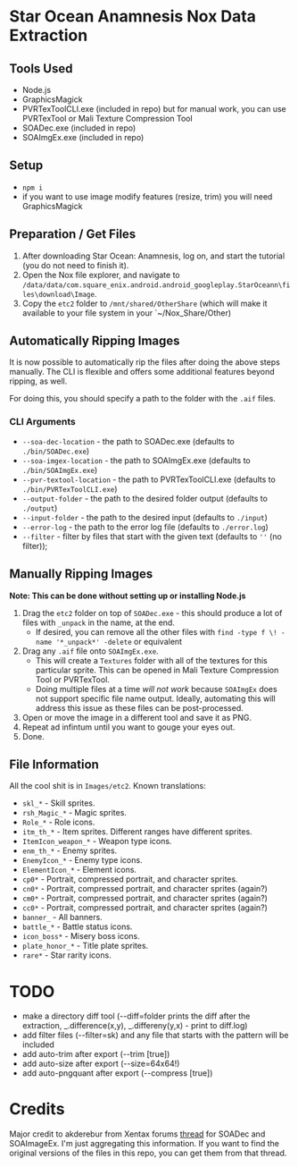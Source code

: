 
# Star Ocean Anamnesis Nox Data Extraction

## Tools Used

* Node.js
* GraphicsMagick
* PVRTexToolCLI.exe (included in repo) but for manual work, you can use PVRTexTool or Mali Texture Compression Tool
* SOADec.exe (included in repo)
* SOAImgEx.exe (included in repo) 

## Setup

* `npm i`
* if you want to use image modify features (resize, trim) you will need GraphicsMagick

## Preparation / Get Files

1. After downloading Star Ocean: Anamnesis, log on, and start the tutorial (you do not need to finish it).
2. Open the Nox file explorer, and navigate to `/data/data/com.square_enix.android.android_googleplay.StarOceann\files\download\Image`.
3. Copy the `etc2` folder to `/mnt/shared/OtherShare` (which will make it available to your file system in your `~/Nox_Share/Other)

## Automatically Ripping Images

It is now possible to automatically rip the files after doing the above steps manually. The CLI is flexible and offers some additional features beyond ripping, as well.

For doing this, you should specify a path to the folder with the `.aif` files.

### CLI Arguments

* `--soa-dec-location` - the path to SOADec.exe (defaults to `./bin/SOADec.exe`)
* `--soa-imgex-location` - the path to SOAImgEx.exe (defaults to `./bin/SOAImgEx.exe`)
* `--pvr-textool-location` - the path to PVRTexToolCLI.exe (defaults to `./bin/PVRTexToolCLI.exe`)
* `--output-folder` - the path to the desired folder output (defaults to `./output`)
* `--input-folder` - the path to the desired input (defaults to `./input`)
* `--error-log` - the path to the error log file (defaults to `./error.log`)
* `--filter` - filter by files that start with the given text (defaults to `''` (no filter));

## Manually Ripping Images

**Note: This can be done without setting up or installing Node.js**

1. Drag the `etc2` folder on top of `SOADec.exe` - this should produce a lot of files with `_unpack` in the name, at the end.
      - If desired, you can remove all the other files with `find -type f \! -name '*_unpack*' -delete` or equivalent
2. Drag any `.aif` file onto `SOAImgEx.exe`. 
      - This will create a `Textures` folder with all of the textures for this particular sprite. This can be opened in Mali Texture Compression Tool or PVRTexTool.
      - Doing multiple files at a time _will not work_ because `SOAImgEx` does not support specific file name output. Ideally, automating this will address this issue as these files can be post-processed.
3. Open or move the image in a different tool and save it as PNG.
4. Repeat ad infintum until you want to gouge your eyes out.
5. Done.

## File Information

All the cool shit is in `Images/etc2`. Known translations:

- `skl_*` - Skill sprites.
- `rsh_Magic_*` - Magic sprites.
- `Role_*` - Role icons.
- `itm_th_*` - Item sprites. Different ranges have different sprites.
- `ItemIcon_weapon_*` - Weapon type icons.
- `enm_th_*` - Enemy sprites.
- `EnemyIcon_*` - Enemy type icons.
- `ElementIcon_*` - Element icons.
- `cp0*` - Portrait, compressed portrait, and character sprites.
- `cn0*` - Portrait, compressed portrait, and character sprites (again?)
- `cm0*` - Portrait, compressed portrait, and character sprites (again?)
- `cc0*` - Portrait, compressed portrait, and character sprites (again?)
- `banner_` - All banners.
- `battle_*` - Battle status icons.
- `icon_boss*` - Misery boss icons.
- `plate_honor_*` - Title plate sprites.
- `rare*` - Star rarity icons.

# TODO
- make a directory diff tool (--diff=folder prints the diff after the extraction, _.difference(x,y), _.differeny(y,x) - print to diff.log)
- add filter files (--filter=sk) and any file that starts with the pattern will be included
- add auto-trim after export (--trim [true])
- add auto-size after export (--size=64x64!)
- add auto-pngquant after export (--compress [true])

# Credits

Major credit to akderebur from Xentax forums [thread](http://forum.xentax.com/viewtopic.php?f=16&t=18692) for SOADec and SOAImageEx. I'm just aggregating this information. If you want to find the original versions of the files in this repo, you can get them from that thread.